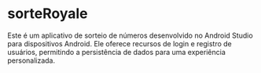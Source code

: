 # sorteRoyale
Este é um aplicativo de sorteio de números desenvolvido no Android Studio para dispositivos Android. Ele oferece recursos de login e registro de usuários, permitindo a persistência de dados para uma experiência personalizada.
